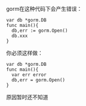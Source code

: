 gorm在这种代码下会产生错误：
```
var db *gorm.DB
func main(){
  db,err := gorm.Open()
  db.xxx
}
```
你必须这样做：
```
var db *gorm.DB
func main(){
  var err error
  db,err = gorm.Open()
}
```
原因暂时还不知道
